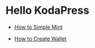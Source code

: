 # Hello KodaPress


- [How to Simple Mint](simple_mint.md)


- [How to Create Wallet](how_to_create_wallet.md)
